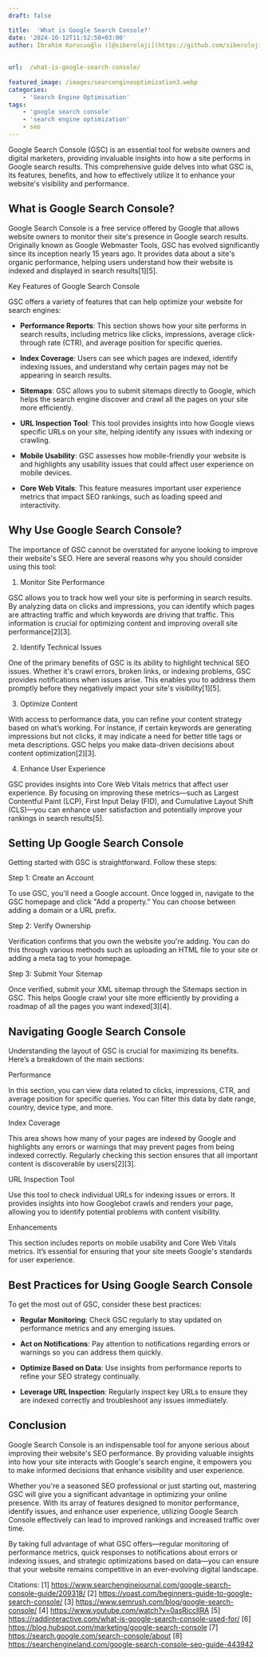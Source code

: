 ```yaml
---
draft: false

title:  'What is Google Search Console?'
date: '2024-10-12T11:52:50+03:00'
author: İbrahim Korucuoğlu ([@siberoloji](https://github.com/siberoloji))
 
 
url:  /what-is-google-search-console/
 
featured_image: /images/searcengineoptimization3.webp
categories:
    - 'Search Engine Optimisation'
tags:
    - 'google search console'
    - 'search engine optimization'
    - seo
---
```



Google Search Console (GSC) is an essential tool for website owners and digital marketers, providing invaluable insights into how a site performs in Google search results. This comprehensive guide delves into what GSC is, its features, benefits, and how to effectively utilize it to enhance your website's visibility and performance.



## What is Google Search Console?



Google Search Console is a free service offered by Google that allows website owners to monitor their site's presence in Google search results. Originally known as Google Webmaster Tools, GSC has evolved significantly since its inception nearly 15 years ago. It provides data about a site's organic performance, helping users understand how their website is indexed and displayed in search results[1][5].



Key Features of Google Search Console



GSC offers a variety of features that can help optimize your website for search engines:


* **Performance Reports**: This section shows how your site performs in search results, including metrics like clicks, impressions, average click-through rate (CTR), and average position for specific queries.

* **Index Coverage**: Users can see which pages are indexed, identify indexing issues, and understand why certain pages may not be appearing in search results.

* **Sitemaps**: GSC allows you to submit sitemaps directly to Google, which helps the search engine discover and crawl all the pages on your site more efficiently.

* **URL Inspection Tool**: This tool provides insights into how Google views specific URLs on your site, helping identify any issues with indexing or crawling.

* **Mobile Usability**: GSC assesses how mobile-friendly your website is and highlights any usability issues that could affect user experience on mobile devices.

* **Core Web Vitals**: This feature measures important user experience metrics that impact SEO rankings, such as loading speed and interactivity.




## Why Use Google Search Console?



The importance of GSC cannot be overstated for anyone looking to improve their website's SEO. Here are several reasons why you should consider using this tool:



1. Monitor Site Performance



GSC allows you to track how well your site is performing in search results. By analyzing data on clicks and impressions, you can identify which pages are attracting traffic and which keywords are driving that traffic. This information is crucial for optimizing content and improving overall site performance[2][3].



2. Identify Technical Issues



One of the primary benefits of GSC is its ability to highlight technical SEO issues. Whether it's crawl errors, broken links, or indexing problems, GSC provides notifications when issues arise. This enables you to address them promptly before they negatively impact your site's visibility[1][5].



3. Optimize Content



With access to performance data, you can refine your content strategy based on what’s working. For instance, if certain keywords are generating impressions but not clicks, it may indicate a need for better title tags or meta descriptions. GSC helps you make data-driven decisions about content optimization[2][3].



4. Enhance User Experience



GSC provides insights into Core Web Vitals metrics that affect user experience. By focusing on improving these metrics—such as Largest Contentful Paint (LCP), First Input Delay (FID), and Cumulative Layout Shift (CLS)—you can enhance user satisfaction and potentially improve your rankings in search results[5].



## Setting Up Google Search Console



Getting started with GSC is straightforward. Follow these steps:



Step 1: Create an Account



To use GSC, you'll need a Google account. Once logged in, navigate to the GSC homepage and click "Add a property." You can choose between adding a domain or a URL prefix.



Step 2: Verify Ownership



Verification confirms that you own the website you're adding. You can do this through various methods such as uploading an HTML file to your site or adding a meta tag to your homepage.



Step 3: Submit Your Sitemap



Once verified, submit your XML sitemap through the Sitemaps section in GSC. This helps Google crawl your site more efficiently by providing a roadmap of all the pages you want indexed[3][4].



## Navigating Google Search Console



Understanding the layout of GSC is crucial for maximizing its benefits. Here’s a breakdown of the main sections:



Performance



In this section, you can view data related to clicks, impressions, CTR, and average position for specific queries. You can filter this data by date range, country, device type, and more.



Index Coverage



This area shows how many of your pages are indexed by Google and highlights any errors or warnings that may prevent pages from being indexed correctly. Regularly checking this section ensures that all important content is discoverable by users[2][3].



URL Inspection Tool



Use this tool to check individual URLs for indexing issues or errors. It provides insights into how Googlebot crawls and renders your page, allowing you to identify potential problems with content visibility.



Enhancements



This section includes reports on mobile usability and Core Web Vitals metrics. It’s essential for ensuring that your site meets Google's standards for user experience.



## Best Practices for Using Google Search Console



To get the most out of GSC, consider these best practices:


* **Regular Monitoring**: Check GSC regularly to stay updated on performance metrics and any emerging issues.

* **Act on Notifications**: Pay attention to notifications regarding errors or warnings so you can address them quickly.

* **Optimize Based on Data**: Use insights from performance reports to refine your SEO strategy continually.

* **Leverage URL Inspection**: Regularly inspect key URLs to ensure they are indexed correctly and troubleshoot any issues immediately.




## Conclusion



Google Search Console is an indispensable tool for anyone serious about improving their website's SEO performance. By providing valuable insights into how your site interacts with Google's search engine, it empowers you to make informed decisions that enhance visibility and user experience.



Whether you're a seasoned SEO professional or just starting out, mastering GSC will give you a significant advantage in optimizing your online presence. With its array of features designed to monitor performance, identify issues, and enhance user experience, utilizing Google Search Console effectively can lead to improved rankings and increased traffic over time.



By taking full advantage of what GSC offers—regular monitoring of performance metrics, quick responses to notifications about errors or indexing issues, and strategic optimizations based on data—you can ensure that your website remains competitive in an ever-evolving digital landscape.



Citations: [1] https://www.searchenginejournal.com/google-search-console-guide/209318/ [2] https://yoast.com/beginners-guide-to-google-search-console/ [3] https://www.semrush.com/blog/google-search-console/ [4] https://www.youtube.com/watch?v=0asRjcclIRA [5] https://raddinteractive.com/what-is-google-search-console-used-for/ [6] https://blog.hubspot.com/marketing/google-search-console [7] https://search.google.com/search-console/about [8] https://searchengineland.com/google-search-console-seo-guide-443942
